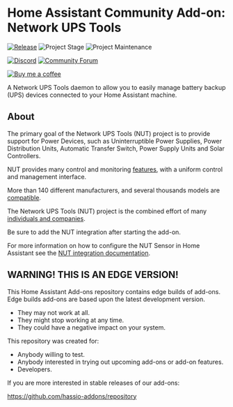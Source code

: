 # Home Assistant Community Add-on: Network UPS Tools

[![Release][release-shield]][release] ![Project Stage][project-stage-shield] ![Project Maintenance][maintenance-shield]

[![Discord][discord-shield]][discord] [![Community Forum][forum-shield]][forum]

[![Buy me a coffee][buymeacoffee-shield]][buymeacoffee]

A Network UPS Tools daemon to allow you to easily manage battery backup (UPS)
devices connected to your Home Assistant machine.

## About

The primary goal of the Network UPS Tools (NUT) project is to provide support
for Power Devices, such as Uninterruptible Power Supplies, Power Distribution
Units, Automatic Transfer Switch, Power Supply Units and Solar Controllers.

NUT provides many control and monitoring [features][nut-features], with a
uniform control and management interface.

More than 140 different manufacturers, and several thousands models
are [compatible][nut-compatible].

The Network UPS Tools (NUT) project is the combined effort of
many [individuals and companies][nut-acknowledgements].

Be sure to add the NUT integration after starting the add-on.

For more information on how to configure the NUT Sensor in Home Assistant
see the [NUT integration documentation][nut-ha-docs].

## WARNING! THIS IS AN EDGE VERSION!

This Home Assistant Add-ons repository contains edge builds of add-ons.
Edge builds add-ons are based upon the latest development version.

- They may not work at all.
- They might stop working at any time.
- They could have a negative impact on your system.

This repository was created for:

- Anybody willing to test.
- Anybody interested in trying out upcoming add-ons or add-on features.
- Developers.

If you are more interested in stable releases of our add-ons:

<https://github.com/hassio-addons/repository>


[buymeacoffee-shield]: https://www.buymeacoffee.com/assets/img/guidelines/download-assets-sm-2.svg
[buymeacoffee]: https://www.buymeacoffee.com/dale3h
[discord-shield]: https://img.shields.io/discord/478094546522079232.svg
[discord]: https://discord.me/hassioaddons
[forum-shield]: https://img.shields.io/badge/community-forum-brightgreen.svg
[forum]: https://community.home-assistant.io/t/community-hass-io-add-on-network-ups-tools/68516
[maintenance-shield]: https://img.shields.io/maintenance/yes/2023.svg
[nut-acknowledgements]: https://networkupstools.org/acknowledgements.html
[nut-compatible]: https://networkupstools.org/stable-hcl.html
[nut-features]: https://networkupstools.org/features.html
[nut-ha-docs]: https://www.home-assistant.io/integrations/nut/
[project-stage-shield]: https://img.shields.io/badge/project%20stage-experimental-yellow.svg
[release-shield]: https://img.shields.io/badge/version-ae2bc26-blue.svg
[release]: https://github.com/hassio-addons/addon-nut/tree/ae2bc26